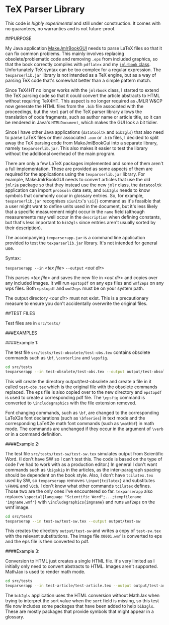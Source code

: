 # TeX Parser Library

This code is *highly experimental* and still under construction. It
comes with no guarantees, no warranties and is not future-proof.

##PURPOSE

My Java application
[MakeJmlrBookGUI](http://www.dickimaw-books.com/software/makejmlrbookgui/)
needs to parse LaTeX files so that it can fix common problems. This
mainly involves replacing obsolete/problematic code and removing
`.eps` from included graphics, so that the book correctly compiles
with `pdflatex` and my [`jmlrbook` class](http://ctan.org/pkg/jmlr).
Unfortunately TeX syntax can be too complex for a regular
expression. The `texparserlib.jar` library is not intended as a TeX
engine, but as a way of parsing TeX code that's somewhat better than
a simple pattern match.

Since TeX4HT no longer works with the `jmlrbook` class, I started to
extend the TeX parsing code so that it could convert the article
abstracts to HTML without requiring TeX4HT. This aspect is no
longer required as JMLR W&amp;CP now generate the HTML files from the
`.bib` file associated with the proceedings, but the `html` part of the
TeX parser library allows the translation of code fragments, such as 
author name or article title, so it can be rendered in Java's
`HTMLDocument`, which makes the GUI look a bit tidier.

Since I have other Java applications (`datatooltk` and `bib2gls`) that also
need to parse LaTeX files or their associated `.aux` or `.bib` files, I
decided to split away the TeX parsing code from MakeJmlBookGui into
a separate library, namely `texparserlib.jar`. This also makes it
easier to test the library without the additional overhead of the
main program.

There are only a few LaTeX packages implemented and some of them
aren't a full implementation. These are provided as some aspects of
them are required for the applications using the `texparserlib.jar`
library. For example, MakeJmlrBookGUI needs to convert articles that
use the old `jmlr2e` package so that they instead use the new `jmlr`
class, the `datatooltk` application can import `probsoln` data sets, and
`bib2gls` needs to know symbols that commonly occur in glossary
entries. So, for example, `texparserlib.jar` recognises `siunitx`'s
`\si{}` command as it's feasible that a user might want to define units used
in the document, but it's less likely that a specific measurement
might occur in the `name` field (although measurements may well
occur in the `description` when defining constants, but that's less
important to `bib2gls` since entries aren't usually sorted by their
description).

The accompanying `texparserapp.jar` is a command line application
provided to test the `texparserlib.jar` library. It's not intended for
general use.

Syntax:

`texparserapp --in` &lt;*tex file*&gt; `--output` &lt;*out dir*&gt;

This parses &lt;*tex file*&gt; and saves the new file in &lt;*out dir*&gt; and
copies over any included images. It will run `epstopdf` on any eps
files and `wmf2eps` on any wps files. Both `epstopdf` and `wmf2eps` must
be on your system path.

The output directory &lt;*out dir*&gt; must not exist. This is a
precautionary measure to ensure you don't accidentally overwrite the
original files.


##TEST FILES


Test files are in `src/tests/`

###EXAMPLES

####Example 1:

The test file `src/tests/test-obsolete/test-obs.tex` contains obsolete
commands such as `\bf`, `\centerline` and `\epsfig`.
```bash
cd src/tests
texparserapp --in test-obsolete/test-obs.tex --output output/test-obsolete
```
This will create the directory output/test-obsolete and create a
file in it called `test-obs.tex` which is the original file with the
obsolete commands replaced. The eps file is also copied over to the
new directory and `epstopdf` is used to create a corresponding pdf
file. The `\epsfig` command is converted to `\includegraphics` with the
file extension removed.

Font changing commands, such as `\bf`, are changed to the
corresponding LaTeX2e font declarations (such as `\bfseries`) in text mode
and the corresponding LaTeX2e math font commands (such as `\mathbf`)
in math mode. The commands are unchanged if they occur in the
argument of `\verb` or in a command definition.

####Example 2:

The test file `src/tests/test-sw/test-sw.tex` simulates output from
Scientific Word. (I don't have SW so I can't test this. The code is
based on the type of code I've had to work with as a production
editor.) In general I don't want commands such as `\bigskip` in the
articles, as the inter-paragraph spacing should be dependent on the 
book style. Also, I don't have `tcilatex.tex` used by SW, so
`texparserapp` removes `\input{tcilatex}` and substitutes `\FRAME` and
`\Qcb`. I don't know what other commands `tcilatex` defines. Those two
are the only ones I've encountered so far. `texparserapp` also
replaces `\special{language "Scientific Word";...;tempfilename
'imgname.wmf'}` with `\includegraphics{imgname}` and runs `wmf2eps` on
the wmf image.
```bash
cd src/tests
texparserap --in test-sw/test-sw.tex --output output/test-sw
```
This creates the directory `output/test-sw` and writes a copy of
`test-sw.tex` with the relevant substitutions. The image file
`X0001.wmf` is converted to eps and the eps file is then converted to
pdf.

####Example 3:

Conversion to HTML just creates a single HTML file.
It's very limited as I initially only need to convert
abstracts to HTML. Images aren't supported. MathJax is used to 
render math mode.
```bash
cd src/tests
texparserapp --in test-article/test-article.tex --output output/test-article --html
```
The `bib2gls` application uses the HTML conversion without MathJax
when trying to interpret the sort value when the `sort` field is
missing, so this test file now includes some packages that have been
added to help `bib2gls`. These are mostly packages that provide
symbols that might appear in a glossary.
